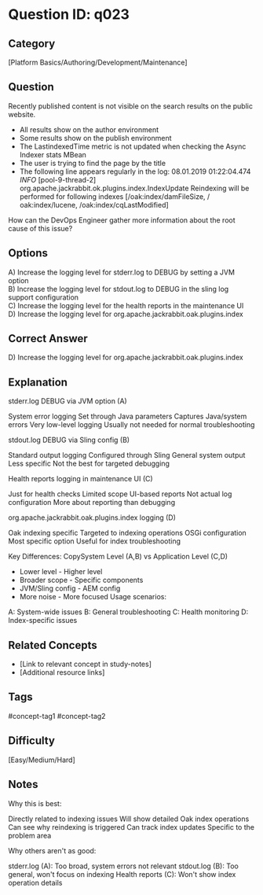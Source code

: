 # Question ID: q023

## Category
[Platform Basics/Authoring/Development/Maintenance]

## Question
Recently published content is not visible on the search results on the public website.
- All results show on the author environment
- Some results show on the publish environment
- The LastindexedTime metric is not updated when checking the Async Indexer stats MBean
- The user is trying to find the page by the title 
- The following line appears regularly in the log:
08.01.2019 01:22:04.474 *INFO* [pool-9-thread-2] org.apache.jackrabbit.ok.plugins.index.IndexUpdate Reindexing will be performed for following indexes [/oak:index/damFileSize, / oak:index/lucene, /oak:index/cqLastModified]

How can the DevOps Engineer gather more information about the root cause of this issue?

## Options
A) Increase the logging level for stderr.log to DEBUG by setting a JVM option  <br /> 
B) Increase the logging level for stdout.log to DEBUG in the sling log support configuration  <br /> 
C) Increase the logging level for the health reports in the maintenance Ul  <br /> 
D) Increase the logging level for org.apache.jackrabbit.oak.plugins.index  <br /> 

## Correct Answer
D) Increase the logging level for org.apache.jackrabbit.oak.plugins.index 

## Explanation
stderr.log DEBUG via JVM option (A)

System error logging
Set through Java parameters
Captures Java/system errors
Very low-level logging
Usually not needed for normal troubleshooting


stdout.log DEBUG via Sling config (B)

Standard output logging
Configured through Sling
General system output
Less specific
Not the best for targeted debugging


Health reports logging in maintenance UI (C)

Just for health checks
Limited scope
UI-based reports
Not actual log configuration
More about reporting than debugging


org.apache.jackrabbit.oak.plugins.index logging (D)

Oak indexing specific
Targeted to indexing operations
OSGi configuration
Most specific option
Useful for index troubleshooting

Key Differences:
CopySystem Level (A,B)         vs     Application Level (C,D)
- Lower level                    - Higher level
- Broader scope                  - Specific components
- JVM/Sling config              - AEM config
- More noise                     - More focused
Usage scenarios:

A: System-wide issues
B: General troubleshooting
C: Health monitoring
D: Index-specific issues

## Related Concepts
- [Link to relevant concept in study-notes]
- [Additional resource links]

## Tags
#concept-tag1 #concept-tag2

## Difficulty
[Easy/Medium/Hard]

## Notes
Why this is best:

Directly related to indexing issues
Will show detailed Oak index operations
Can see why reindexing is triggered
Can track index updates
Specific to the problem area


Why others aren't as good:

stderr.log (A): Too broad, system errors not relevant
stdout.log (B): Too general, won't focus on indexing
Health reports (C): Won't show index operation details

